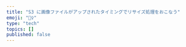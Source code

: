 ```yaml
---
title: "S3 に画像ファイルがアップされたタイミングでリサイズ処理をおこなう"
emoji: "🙆‍♀️"
type: "tech"
topics: []
published: false
---
```



